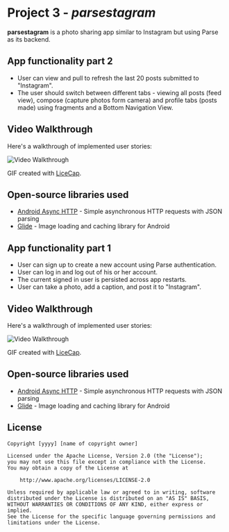 # Project 3 - *parsestagram*

**parsestagram** is a photo sharing app similar to Instagram but using Parse as its backend.

## App functionality part 2

- User can view  and pull to refresh the last 20 posts submitted to "Instagram".
- The user should switch between different tabs - viewing all posts (feed view), compose (capture photos form camera) and profile tabs (posts made) using fragments and a Bottom Navigation View. 

## Video Walkthrough

Here's a walkthrough of implemented user stories:

<img src='https://github.com/lnguyen0103/parsestagram/blob/master/InstagramPart2.gif' title='Video Walkthrough' width='' alt='Video Walkthrough' />

GIF created with [LiceCap](http://www.cockos.com/licecap/).


## Open-source libraries used

- [Android Async HTTP](https://github.com/codepath/CPAsyncHttpClient) - Simple asynchronous HTTP requests with JSON parsing
- [Glide](https://github.com/bumptech/glide) - Image loading and caching library for Android





## App functionality part 1

- User can sign up to create a new account using Parse authentication.
- User can log in and log out of his or her account.
- The current signed in user is persisted across app restarts.
- User can take a photo, add a caption, and post it to "Instagram".

## Video Walkthrough

Here's a walkthrough of implemented user stories:

<img src='https://github.com/lnguyen0103/parsestagram/blob/master/InstagramPart1.gif' title='Video Walkthrough' width='' alt='Video Walkthrough' />

GIF created with [LiceCap](http://www.cockos.com/licecap/).


## Open-source libraries used

- [Android Async HTTP](https://github.com/codepath/CPAsyncHttpClient) - Simple asynchronous HTTP requests with JSON parsing
- [Glide](https://github.com/bumptech/glide) - Image loading and caching library for Android

## License

    Copyright [yyyy] [name of copyright owner]

    Licensed under the Apache License, Version 2.0 (the "License");
    you may not use this file except in compliance with the License.
    You may obtain a copy of the License at

        http://www.apache.org/licenses/LICENSE-2.0

    Unless required by applicable law or agreed to in writing, software
    distributed under the License is distributed on an "AS IS" BASIS,
    WITHOUT WARRANTIES OR CONDITIONS OF ANY KIND, either express or implied.
    See the License for the specific language governing permissions and
    limitations under the License.
